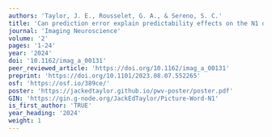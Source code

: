 ```yaml
---
authors: 'Taylor, J. E., Rousselet, G. A., & Sereno, S. C.'
title: 'Can prediction error explain predictability effects on the N1 during picture-word verification?'
journal: 'Imaging Neuroscience'
volume: '2'
pages: '1-24'
year: '2024'
doi: '10.1162/imag_a_00131'
peer_reviewed_article: 'https://doi.org/10.1162/imag_a_00131'
preprint: 'https://doi.org/10.1101/2023.08.07.552265'
osf: 'https://osf.io/389ce/'
poster: 'https://jackedtaylor.github.io/pwv-poster/poster.pdf'
GIN: 'https://gin.g-node.org/JackEdTaylor/Picture-Word-N1'
is_first_author: 'TRUE'
year_heading: '2024'
weight: 1
---
```

